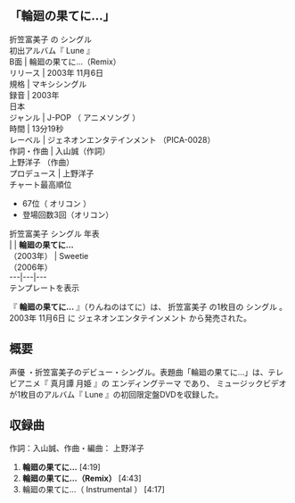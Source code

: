 「輪廻の果てに…」  
---  
折笠富美子  の  シングル  
初出アルバム『  Lune  』  
B面  |  輪廻の果てに…（Remix）   
リリース  |  2003年  11月6日   
規格  |  マキシシングル   
録音  |  2003年   
日本  
ジャンル  |  J-POP  （  アニメソング  ）   
時間  |  13分19秒   
レーベル  |  ジェネオンエンタテインメント  （PICA-0028）   
作詞・作曲  |  入山誠（作詞）   
上野洋子  （作曲）  
プロデュース  |  上野洋子   
チャート最高順位  
  
  * 67位（  オリコン  ） 
  * 登場回数3回（オリコン） 

  
折笠富美子  シングル 年表  
|  |  **輪廻の果てに…**   
（2003年）  |  Sweetie    
（2006年）  
---|---|---  
テンプレートを表示  
  
『 **輪廻の果てに…** 』（りんねのはてに）は、  折笠富美子  の1枚目の  シングル  。  2003年  11月6日  に
ジェネオンエンタテインメント  から発売された。

##  概要



声優  ・折笠富美子のデビュー・シングル。表題曲「輪廻の果てに…」は、テレビアニメ『  真月譚 月姫  』の  エンディングテーマ  であり、
ミュージックビデオ  が1枚目のアルバム『  Lune  』の初回限定盤DVDを収録した。

##  収録曲



作詞：入山誠、作曲・編曲：  上野洋子

  1. **輪廻の果てに…** [4:19] 
  2. **輪廻の果てに…（Remix）** [4:43] 
  3. 輪廻の果てに…（  Instrumental  ） [4:17] 

